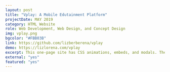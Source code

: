 ```yaml
---
layout: post
title: "Vplay: A Mobile Edutainment Platform"
projectDate: MAY 2019
category: HTML Website
role: Web Development, Web Design, and Concept Design
img: vplay.png
bgcolor: "#FBB03B"
link: https://github.com/lizberberena/vplay
demo: https://lizlorena.com/vplay
excerpt: This one-page site has CSS animations, embeds, and modals. The conceptual product was an educational augmented reality gaming platform for young children with a physical toy subscription box component. I also helped create app flowcharts and some game designs.
external: "yes"
featured: "yes"
---
```

